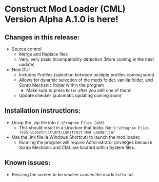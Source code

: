 # Construct Mod Loader (CML) Version Alpha A.1.0 is here!
## Changes in this release:
* Source control
  * Merge and Replace files
  * Very, very basic incompatibility detection (More coming in the next update)
* New GUI
  * Includes Profiles (selection between multiple profiles coming soon)
  * Allows for dynamic selection of the mods folder, vanilla folder, and Scrap Mechanic folder within the program
    * Make sure to press `Enter` after you edit one of them!
  * Update checker (automatic updating coming soon)

## Installation instructions:
* Unzip the .zip file into `C:\Program Files (x86)`
  * This should result in a structure that looks like: `C:\Program Files (x86)\Construct\API\Construct Mod Loader.jar`
* Use the .lnk file (a Windows Shortcut) to launch the mod loader.
  * Running the program will require Administrator privileges because Scrap Mechanic and CML are located within System files.

## Known issues:
* Resizing the screen to be smaller causes the mods list to fail.